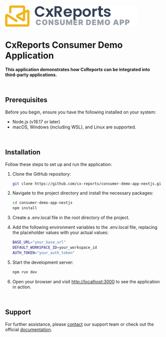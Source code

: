 ![Tux, the Linux mascot](public/images/cx-reports-logo-v1.svg)

# CxReports Consumer Demo Application

**This application demonstrates how CxReports can be integrated into third-party applications.**

<br>

## Prerequisites

Before you begin, ensure you have the following installed on your system:

- Node.js (v18.17 or later)
- macOS, Windows (including WSL), and Linux are supported.

<br>

## Installation

Follow these steps to set up and run the application:

1. Clone the GitHub repository:

   ```bash
   git clone https://github.com/cx-reports/consumer-demo-app-nextjs.git
   ```

2. Navigate to the project directory and install the necessary packages:

   ```bash
   cd consumer-demo-app-nextjs
   npm install
   ```

3. Create a .env.local file in the root directory of the project.

4. Add the following environment variables to the .env.local file, replacing the placeholder values with your actual values:

   ```bash
   BASE_URL="your_base_url"
   DEFAULT_WORKSPACE_ID=your_workspace_id
   AUTH_TOKEN="your_auth_token"
   ```

5. Start the development server:

   ```bash
   npm run dev
   ```

6. Open your browser and visit [http://localhost:3000](http://localhost:3000) to see the application in action.

<br>

## Support

For further assistance, please [contact](https://www.cx-reports.com/contact) our support team or check out the official [documentation](https://docs.cx-reports.com/).
